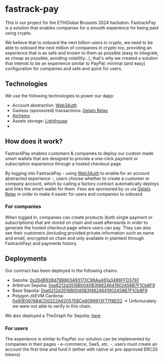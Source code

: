 # fastrack-pay

This is our project for the ETHGlobal Brussels 2024 hackaton. FastrackPay is a solution that enables companies for a smooth experience for being paid using crypto.

We believe that to onboard the next billion users in crypto, we need to be able to onboard the next million of companies in crypto too, providing an experience that is as safe and known to them as possible (easy to integrate, as cheap as possible, avoiding volatility...), that's why we created a solution that intends to be an experience similar to PayPal: minimal (and easy) configuration for companies and safe and quick for users.

## Technologies

We use the following technologies to power our dapp: 

- Account abstraction: [Web3Auth](https://web3auth.io/)
- Gasless (sponsored) transactions: [Gelato Relay](https://www.gelato.network/relay)
- [Alchemy](https://www.alchemy.com/)
- Assets storage: [Lighthouse](https://www.lighthouse.storage/)
- 

## How does it work?

FastrackPay enables customers & companies to deploy our custom made smart wallets that are designed to provide a one-click payment or subscription experience through a hosted checkout page.

By logging into FastrackPay - using [Web3Auth](https://web3auth.io/) to enable for an account abstracted experience  -, users choose whether to create a customer or company account, which by calling a factory contract automatically deploys and links the smart wallet for them. Fees are sponsored by us via [Gelato Relay](https://www.gelato.network/relay) in order to make it easier for users and companies to onboard.

### For companies

When logged in, companies can create products (both single payment or subscriptions) that are stored on chain and used afterwards in order to generate the hosted checkout page where users can pay. They can also see their customers (including provided private information such as name and email, encrypted on chain and only available in plaintext through FastrackPay) and payments history. 

## Deployments

Our contract has been deployed in the following chains:

- Sepolia: [0x264B938d79B863493173C98Aa461a3486FFD3797](https://eth-sepolia.blockscout.com/address/0x264B938d79B863493173C98Aa461a3486FFD3797)
- Arbitrum Sepolia: [0xe6212d3516B0040B3f4824641902458B7F1Cb8F9](https://sepolia-explorer.arbitrum.io/address/0xe6212d3516B0040B3f4824641902458B7F1Cb8F9)
- Base Sepolia: [0xe6212d3516B0040B3f4824641902458B7F1Cb8F9](https://base-sepolia.blockscout.com/address/0xe6212d3516B0040B3f4824641902458B7F1Cb8F9)
- Polygon zkEVM Cardona: [0x60E097484CD0222A62057EBCe6099913F77f8ED2](https://explorer-ui.cardona.zkevm-rpc.com/address/0x60E097484CD0222A62057EBCe6099913F77f8ED2) -> Unfortunately we were not able to verify in this chain.

We also deployed a TheGraph for Sepolia: [here](https://api.studio.thegraph.com/query/62919/fastrack-pay-sepolia/v0.0.1)

### For users

The experience is similar to PayPal: our solution can be implemented by companies in their pages - e-commerce, SaaS, etc. -, users must create an account the first time and fund it (either with native or pre-approved ERC20 tokens) 
